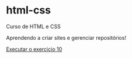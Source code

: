 # html-css
 Curso de HTML e CSS

Aprendendo a criar sites e gerenciar repositórios!

<a href="https://rafa57.github.io/html-css/m%C3%B3dulo-2/desafios/desafio10.html">Executar o exercicio 10</a>